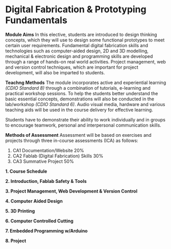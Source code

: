 # Digital Fabrication & Prototyping Fundamentals
**Module Aims**
In this elective, students are introduced to design thinking concepts, which they will use to design some functional prototypes to meet certain user requirements. Fundamental digital fabrication skills and technologies such as computer-aided design, 2D and 3D modelling, mechanical & electronic design and programming skills are developed through a range of hands-on real world activities. Project management, web and version control techniques, which are important for project development, will also be imparted to students.

**Teachng Methods**
The module incorporates active and experiential learning *(CDIO Standard 8)* through a combination of tutorials, e-learning and practical workshop sessions. To help the students better understand the basic essential concepts, demonstrations will also be conducted in the lab/workshop *(CDIO Standard 6)*. Audio visual media, hardware and various teaching aids will be used in the course delivery for effective learning. 

Students have to demonstrate their ability to work individually and in groups to encourage teamwork, personal and interpersonal communication skills. 

**Methods of Assessment**
Assessment will be based on exercises and projects through three in-course assessments (ICA) as follows:
1.	CA1 Documentation/Website	20%
2.	CA2  Fablab (Digital Fabrication) Skills	30%
3.	CA3  Summative Project	50%

**1. Course Schedule**

**2. Introduction, Fablab Safety & Tools**

**3. Project Management, Web Development & Version Control**

**4. Computer Aided Design**

**5. 3D Printing**

**6. Computer Controlled Cutting**

**7. Embedded Programming w/Arduino**

**8. Project**

